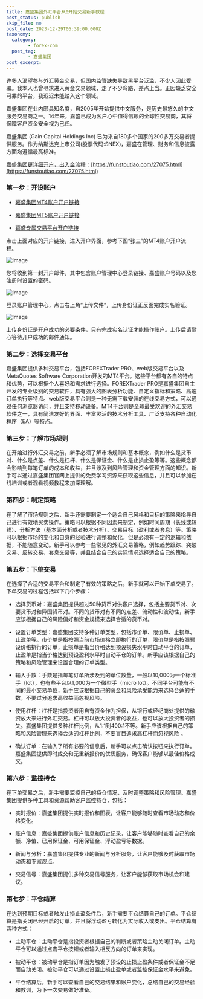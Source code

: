 ```yaml
---
title: 嘉盛集团外汇平台从0开始交易新手教程
post_status: publish
skip_file: no
post_date: 2023-12-29T06:39:00.000Z
taxonomy:
  category:
        - forex-com
  post_tag:
        - 嘉盛集团
post_excerpt: 
---
```

许多人渴望参与外汇黄金交易，但国内监管缺失导致黑平台泛滥，不少人因此受骗。我本人也曾寻求进入黄金交易领域，走了不少弯路，差点上当。正因缺乏安全可靠的平台，我迟迟未能踏入这个领域。

嘉盛集团在业内颇具知名度，自2005年开始提供中文服务，是历史最悠久的中文服务交易商之一。14年来，嘉盛已成为客户心中值得信赖的全球性交易商，其将保障客户资金安全视为己任。

嘉盛集团 (Gain Capital Holdings Inc) 已为来自180多个国家的200多万交易者提供服务。作为纳斯达克上市公司(股票代码:SNEX)，嘉盛在管理、财务和信息披露方面均遵循最高标准。

[嘉盛集团更详细开户，出入金流程](https://funstoutiao.com/27075.html)：[https://funstoutiao.com/27075.html](https://funstoutiao.com/27075.html)

### 第一步：开设账户

* [嘉盛集团MT4账户开户链接](https://s.ssgg.net/jsmt4)

* [嘉盛集团MT5账户开户链接](https://s.ssgg.net/jsmt5)

* [嘉盛专属交易平台开户链接](https://s.ssgg.net/js)

点击上面对应的开户链接，进入开户界面，参考下图“张三”的MT4账户开户流程。

![Image](https://prod-files-secure.s3.us-west-2.amazonaws.com/39ed1227-6d7d-4570-be36-9ccd4a2c4241/7a167aea-686b-400d-af59-4e18eb607a40/640.png?X-Amz-Algorithm=AWS4-HMAC-SHA256&X-Amz-Content-Sha256=UNSIGNED-PAYLOAD&X-Amz-Credential=ASIAZI2LB466ZQLILRSG%2F20250216%2Fus-west-2%2Fs3%2Faws4_request&X-Amz-Date=20250216T161313Z&X-Amz-Expires=3600&X-Amz-Security-Token=IQoJb3JpZ2luX2VjEDQaCXVzLXdlc3QtMiJIMEYCIQDw9IXWDMh6daKgtRaRX48T4zKhhg07KcFSRO2eli8gUQIhAM%2Bg42Dbm88JTPIsgMw%2B8LfKEHNHen1JPS4KS3dQEX0iKv8DCF0QABoMNjM3NDIzMTgzODA1IgyAtNzrO2T1L5s%2Fk8Mq3ANJBAzvgy5qHRyQFoiZi8BF4wFmUO%2Fr6pFoxbU%2FwJqjU9rBqq5A13msl1m8t%2FpnDUDmKgJc5Lm1je8JGert4QM%2FGSpsJGfOQ7mgAyk5dCXaOIIvAKEr%2F9mHcJclvd%2B%2Fhzj2GEa8PbjBJBTgbd07%2FvIzNMyO8IpwtAa0FWRubkVewL6M%2BoPYhXocnMOsF89jytDfWdCD4rw%2FKcAJmeBIAtg3b0OwV1bE5nqFBB%2F0sFvQb%2FsQlUNiTlD5uMV0%2FQFiJV%2FFflsEyZQmFbbquGbP11%2BuMB%2F2XtOjsTUvZOjWg56UpdSnPC%2F6Y1i%2FrCWEnIioIEq%2F2sF5PIdCV2%2F3128avwxYAszWTCcF8dKzdmPXiUFm3kyMhve%2FYnrDXj7gYC%2B2kbYH5P3pEdeFWBKfpzc%2Ff5laeMHaUzMPEJWp96bOXz0%2BI%2FbBPV0pAMXDuZNAT9ih22AROwOGAA2QyK9dSMy53iPBsMr7QXKQ%2BYsUYUKEMXefkpKXW%2BPgC8ZQUKnow232rudCdTUezMGAC5czkXbvltHBsSq4FS2QK1SaSB6zcILtTw0szViKYj7F%2BEyMyC59IOijuLuZaPJUWZDYhBMCIxmnoRqWTaQ%2BjPNLVt42V4xmHdqktJ8OumR%2BNH2lCjCKl8e9BjqkAX2rCzdSTRdKvqj1m4RwEUEbtgbu1iGx%2BVEGg5w2%2F%2Foa0dWmMTq%2BiqAQpsXR1Zmo%2B5RHiySkSdTrmdYV09d%2BUYNqWB9RX0BefgR%2FabPOJN99w2Py44lOZa49Nf524IW88bfCAvXHDxbNHJEt2WuR5gJom9qEeJIKxMDyC5XbEU4tRFCidEQVk%2Fv7Gsz1eBrVrR7l9QO5i3sWOxC1yvSpNMFB%2BKs8&X-Amz-Signature=b2b6d7da056da47f3952e7b436dabee3b94c5cd194214cb510a10d650ac92059&X-Amz-SignedHeaders=host&x-id=GetObject)

您将收到第一封开户邮件，其中包含账户管理中心登录链接、嘉盛账户号码以及您注册时设置的密码。

![Image](https://prod-files-secure.s3.us-west-2.amazonaws.com/39ed1227-6d7d-4570-be36-9ccd4a2c4241/eaa1c6b3-2877-4284-a0e1-530e222c27fb/image.png?X-Amz-Algorithm=AWS4-HMAC-SHA256&X-Amz-Content-Sha256=UNSIGNED-PAYLOAD&X-Amz-Credential=ASIAZI2LB466ZQLILRSG%2F20250216%2Fus-west-2%2Fs3%2Faws4_request&X-Amz-Date=20250216T161313Z&X-Amz-Expires=3600&X-Amz-Security-Token=IQoJb3JpZ2luX2VjEDQaCXVzLXdlc3QtMiJIMEYCIQDw9IXWDMh6daKgtRaRX48T4zKhhg07KcFSRO2eli8gUQIhAM%2Bg42Dbm88JTPIsgMw%2B8LfKEHNHen1JPS4KS3dQEX0iKv8DCF0QABoMNjM3NDIzMTgzODA1IgyAtNzrO2T1L5s%2Fk8Mq3ANJBAzvgy5qHRyQFoiZi8BF4wFmUO%2Fr6pFoxbU%2FwJqjU9rBqq5A13msl1m8t%2FpnDUDmKgJc5Lm1je8JGert4QM%2FGSpsJGfOQ7mgAyk5dCXaOIIvAKEr%2F9mHcJclvd%2B%2Fhzj2GEa8PbjBJBTgbd07%2FvIzNMyO8IpwtAa0FWRubkVewL6M%2BoPYhXocnMOsF89jytDfWdCD4rw%2FKcAJmeBIAtg3b0OwV1bE5nqFBB%2F0sFvQb%2FsQlUNiTlD5uMV0%2FQFiJV%2FFflsEyZQmFbbquGbP11%2BuMB%2F2XtOjsTUvZOjWg56UpdSnPC%2F6Y1i%2FrCWEnIioIEq%2F2sF5PIdCV2%2F3128avwxYAszWTCcF8dKzdmPXiUFm3kyMhve%2FYnrDXj7gYC%2B2kbYH5P3pEdeFWBKfpzc%2Ff5laeMHaUzMPEJWp96bOXz0%2BI%2FbBPV0pAMXDuZNAT9ih22AROwOGAA2QyK9dSMy53iPBsMr7QXKQ%2BYsUYUKEMXefkpKXW%2BPgC8ZQUKnow232rudCdTUezMGAC5czkXbvltHBsSq4FS2QK1SaSB6zcILtTw0szViKYj7F%2BEyMyC59IOijuLuZaPJUWZDYhBMCIxmnoRqWTaQ%2BjPNLVt42V4xmHdqktJ8OumR%2BNH2lCjCKl8e9BjqkAX2rCzdSTRdKvqj1m4RwEUEbtgbu1iGx%2BVEGg5w2%2F%2Foa0dWmMTq%2BiqAQpsXR1Zmo%2B5RHiySkSdTrmdYV09d%2BUYNqWB9RX0BefgR%2FabPOJN99w2Py44lOZa49Nf524IW88bfCAvXHDxbNHJEt2WuR5gJom9qEeJIKxMDyC5XbEU4tRFCidEQVk%2Fv7Gsz1eBrVrR7l9QO5i3sWOxC1yvSpNMFB%2BKs8&X-Amz-Signature=15c823a56d68c9902427b9b3a796f42f870082394e3ba212911b798c53ce1865&X-Amz-SignedHeaders=host&x-id=GetObject)

登录账户管理中心，点击右上角“上传文件”，上传身份证正反面完成实名验证。

![Image](https://prod-files-secure.s3.us-west-2.amazonaws.com/39ed1227-6d7d-4570-be36-9ccd4a2c4241/54090639-09fc-46b4-a135-e0289f707147/image.png?X-Amz-Algorithm=AWS4-HMAC-SHA256&X-Amz-Content-Sha256=UNSIGNED-PAYLOAD&X-Amz-Credential=ASIAZI2LB466ZQLILRSG%2F20250216%2Fus-west-2%2Fs3%2Faws4_request&X-Amz-Date=20250216T161313Z&X-Amz-Expires=3600&X-Amz-Security-Token=IQoJb3JpZ2luX2VjEDQaCXVzLXdlc3QtMiJIMEYCIQDw9IXWDMh6daKgtRaRX48T4zKhhg07KcFSRO2eli8gUQIhAM%2Bg42Dbm88JTPIsgMw%2B8LfKEHNHen1JPS4KS3dQEX0iKv8DCF0QABoMNjM3NDIzMTgzODA1IgyAtNzrO2T1L5s%2Fk8Mq3ANJBAzvgy5qHRyQFoiZi8BF4wFmUO%2Fr6pFoxbU%2FwJqjU9rBqq5A13msl1m8t%2FpnDUDmKgJc5Lm1je8JGert4QM%2FGSpsJGfOQ7mgAyk5dCXaOIIvAKEr%2F9mHcJclvd%2B%2Fhzj2GEa8PbjBJBTgbd07%2FvIzNMyO8IpwtAa0FWRubkVewL6M%2BoPYhXocnMOsF89jytDfWdCD4rw%2FKcAJmeBIAtg3b0OwV1bE5nqFBB%2F0sFvQb%2FsQlUNiTlD5uMV0%2FQFiJV%2FFflsEyZQmFbbquGbP11%2BuMB%2F2XtOjsTUvZOjWg56UpdSnPC%2F6Y1i%2FrCWEnIioIEq%2F2sF5PIdCV2%2F3128avwxYAszWTCcF8dKzdmPXiUFm3kyMhve%2FYnrDXj7gYC%2B2kbYH5P3pEdeFWBKfpzc%2Ff5laeMHaUzMPEJWp96bOXz0%2BI%2FbBPV0pAMXDuZNAT9ih22AROwOGAA2QyK9dSMy53iPBsMr7QXKQ%2BYsUYUKEMXefkpKXW%2BPgC8ZQUKnow232rudCdTUezMGAC5czkXbvltHBsSq4FS2QK1SaSB6zcILtTw0szViKYj7F%2BEyMyC59IOijuLuZaPJUWZDYhBMCIxmnoRqWTaQ%2BjPNLVt42V4xmHdqktJ8OumR%2BNH2lCjCKl8e9BjqkAX2rCzdSTRdKvqj1m4RwEUEbtgbu1iGx%2BVEGg5w2%2F%2Foa0dWmMTq%2BiqAQpsXR1Zmo%2B5RHiySkSdTrmdYV09d%2BUYNqWB9RX0BefgR%2FabPOJN99w2Py44lOZa49Nf524IW88bfCAvXHDxbNHJEt2WuR5gJom9qEeJIKxMDyC5XbEU4tRFCidEQVk%2Fv7Gsz1eBrVrR7l9QO5i3sWOxC1yvSpNMFB%2BKs8&X-Amz-Signature=1d7f7ef3046c03781a832b48995dfa12e52e5c4b70d310ceab074e386a7021ae&X-Amz-SignedHeaders=host&x-id=GetObject)

上传身份证是开户成功的必要条件，只有完成实名认证才能操作账户。上传后请耐心等待开户成功的邮件通知。

### 第二步：选择交易平台

嘉盛集团提供多种交易平台，包括FOREXTrader PRO、web版交易平台以及MetaQuotes Software Corporation开发的MT4平台。这些平台都有各自的特点和优势，可以根据个人喜好和需求进行选择。FOREXTrader PRO是嘉盛集团自主开发的专业级别的交易软件，具有强大的图表分析功能、自定义指标和策略、高速订单执行等特点。web版交易平台则是一种无需下载安装的在线交易方式，可以通过任何浏览器访问，并且支持移动设备。MT4平台则是全球最受欢迎的外汇交易软件之一，具有简洁友好的界面、丰富灵活的技术分析工具、广泛支持各种自动化程序（EA）等特点。

### 第三步：了解市场规则

在开始进行外汇交易之前，新手必须了解市场规则和基本概念，例如什么是货币对、什么是点差、什么是杠杆、什么是保证金、什么是止损止盈等等。这些概念都会影响到每笔订单的成本和收益，并且涉及到风险管理和资金管理方面的知识。新手可以通过嘉盛集团官网上提供的免费学习资源来获取这些信息，并且可以参加在线培训或者观看视频教程来加深理解。

### 第四步：制定策略

在了解了市场规则之后，新手还需要制定一个适合自己风格和目标的策略来指导自己进行有效地买卖操作。策略可以根据不同因素来制定，例如时间周期（长线或短线）、分析方法（基本面分析或者技术分析）、交易目标（盈利或者套息）等。策略可以根据市场的变化和自身的经验进行调整和优化，但是必须有一定的逻辑和依据，不能随意变动。新手可以参考一些常见的外汇交易策略，例如趋势跟踪、突破交易、反转交易、套息交易等，并且结合自己的实际情况选择适合自己的策略。

### 第五步：下单交易

在选择了合适的交易平台和制定了有效的策略之后，新手就可以开始下单交易了。下单交易的过程包括以下几个步骤：

* 选择货币对：嘉盛集团提供超过50种货币对供客户选择，包括主要货币对、次要货币对和异国货币对。不同的货币对有不同的点差、流动性和波动性，新手应该根据自己的风险偏好和资金规模来选择合适的货币对。

* 设置订单类型：嘉盛集团支持多种订单类型，包括市价单、限价单、止损单、止盈单等。市价单是指按照当前市场价格立即执行的订单，限价单是指按照预设价格执行的订单，止损单是指当价格达到预设损失水平时自动平仓的订单，止盈单是指当价格达到预设盈利水平时自动平仓的订单。新手应该根据自己的策略和风险管理来设置合理的订单类型。

* 输入手数：手数是指每笔订单所涉及到的单位数量，一般以10,000为一个标准手（lot），也有些平台以1,000为一个微型手（micro lot）。不同平台可能有不同的最小交易单位，新手应该根据自己的资金和风险承受能力来选择合适的手数，不要过分追求高收益而忽视风险。

* 使用杠杆：杠杆是指投资者用自有资金作为担保，从银行或经纪商处提供的融资放大来进行外汇交易。杠杆可以放大投资者的收益，也可以放大投资者的损失。嘉盛集团提供多种杠杆比例，从1:1到400:1不等。新手应该根据自己的策略和风险管理来选择合适的杠杆比例，不要盲目追求高杠杆而忽视风险 。

* 确认订单：在输入了所有必要的信息后，新手可以点击确认按钮来执行订单。嘉盛集团提供即时成交和无重新报价的优质服务，确保客户能够以最佳价格成交。

### 第六步：监控持仓

在下单交易之后，新手需要监控自己的持仓情况，及时调整策略和风险管理。嘉盛集团提供多种工具和资源帮助客户监控持仓，包括：

* 实时报价：嘉盛集团提供实时报价和图表，让客户能够随时查看市场动态和价格变化。

* 账户信息：嘉盛集团提供账户信息和历史记录，让客户能够随时查看自己的余额、净值、已用保证金、可用保证金、浮动盈亏等数据。

* 新闻与分析：嘉盛集团提供专业的新闻与分析服务，让客户能够及时获取市场动态和专家观点。

* 交易信号：嘉盛集团提供多种交易信号服务，让客户能够获取市场机会和建议。

### 第七步：平仓结算

在达到预期目标或者触发止损止盈条件后，新手需要平仓结算自己的订单。平仓结算是指关闭已经开启的订单，并且将浮动盈亏转化为实际收入或支出。平仓结算有两种方式：

* 主动平仓：主动平仓是指投资者根据自己的判断或者策略主动关闭订单。主动平仓可以通过点击平仓按钮或者输入相反方向的订单来实现。

* 被动平仓：被动平仓是指订单因为触发了预设的止损止盈条件或者保证金不足而自动关闭。被动平仓可以通过设置止损止盈单或者监控保证金水平来避免。

* 平仓结算后，新手可以查看自己的交易结果和账户变化，总结自己的交易经验和教训，为下一次交易做好准备。
